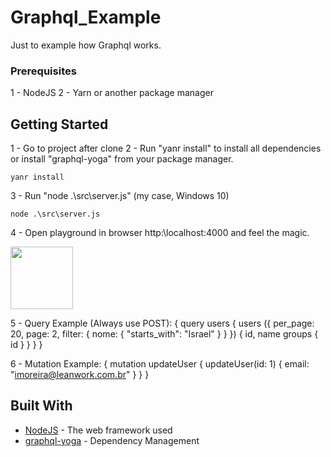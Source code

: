 # Graphql_Example

Just to example how Graphql works.


### Prerequisites

1 - NodeJS
2 - Yarn or another package manager

## Getting Started

1 - Go to project after clone
2 - Run "yanr install" to install all dependencies or install "graphql-yoga" from your package manager.
```
yanr install
```
3 - Run "node .\src\server.js" (my case, Windows 10)
```
node .\src\server.js
```
4 - Open playground in browser http:\\localhost:4000 and feel the magic.

<img src="https://media1.giphy.com/media/12NUbkX6p4xOO4/giphy.gif" width="100" height="100" style="margin-left: auto;
  margin-right: auto;" />

5 - Query Example (Always use POST):
{
    query users {
        users ({ 
            per_page: 20, 
            page: 2, 
            filter: {
                nome: { "starts_with": "Israel" }
            }
        })
        {
            id,
            name
            groups {
                id
            }
        }
    }
}

6 - Mutation Example:
{
    mutation updateUser {
        updateUser(id: 1) {
            email: "imoreira@leanwork.com.br" 
        }
    }
}


## Built With

* [NodeJS](http://www.dropwizard.io/1.0.2/docs/) - The web framework used
* [graphql-yoga](https://maven.apache.org/) - Dependency Management